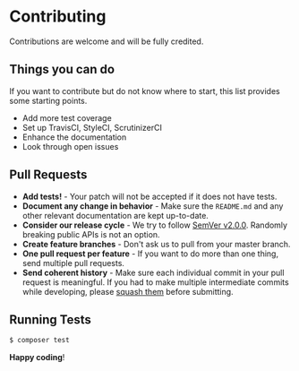 # Contributing

Contributions are welcome and will be fully credited.

## Things you can do

If you want to contribute but do not know where to start, this list provides some starting points.

- Add more test coverage
- Set up TravisCI, StyleCI, ScrutinizerCI
- Enhance the documentation
- Look through open issues

## Pull Requests

- **Add tests!** - Your patch will not be accepted if it does not have tests.
- **Document any change in behavior** - Make sure the `README.md` and any other relevant documentation are kept up-to-date.
- **Consider our release cycle** - We try to follow [SemVer v2.0.0](http://semver.org/). Randomly breaking public APIs is not an option.
- **Create feature branches** - Don't ask us to pull from your master branch.
- **One pull request per feature** - If you want to do more than one thing, send multiple pull requests.
- **Send coherent history** - Make sure each individual commit in your pull request is meaningful. If you had to make multiple intermediate commits while developing, please [squash them](http://www.git-scm.com/book/en/v2/Git-Tools-Rewriting-History#Changing-Multiple-Commit-Messages) before submitting.

## Running Tests

```bash
$ composer test
```

**Happy coding**!